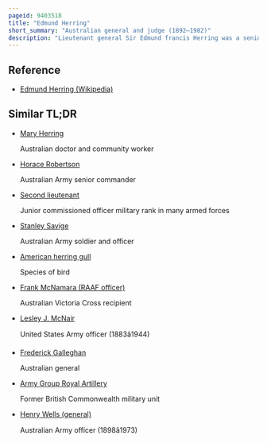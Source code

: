 ```yaml
---
pageid: 9403518
title: "Edmund Herring"
short_summary: "Australian general and judge (1892–1982)"
description: "Lieutenant general Sir Edmund francis Herring was a senior australian Army Officer during the second World War Lieutenant-Gouverneur of Victoria and chief Justice of Victoria. Rhodes scholar Herring was at new College Oxford when the first World War broke out and served with the royal Field Artillery on the macedonian Front for which he was awarded the military Cross and the distinguished Service Order. After the War he carved out a successful Career as Barrister and Counsel to king. He also joined the australian Army rising to the Rank of Colonel by 1939."
---
```


## Reference

- [Edmund Herring (Wikipedia)](https://en.wikipedia.org/?curid=9403518)

## Similar TL;DR

- [Mary Herring](/tldr/en/mary-herring)

  Australian doctor and community worker

- [Horace Robertson](/tldr/en/horace-robertson)

  Australian Army senior commander

- [Second lieutenant](/tldr/en/second-lieutenant)

  Junior commissioned officer military rank in many armed forces

- [Stanley Savige](/tldr/en/stanley-savige)

  Australian Army soldier and officer

- [American herring gull](/tldr/en/american-herring-gull)

  Species of bird

- [Frank McNamara (RAAF officer)](/tldr/en/frank-mcnamara-raaf-officer)

  Australian Victoria Cross recipient

- [Lesley J. McNair](/tldr/en/lesley-j-mcnair)

  United States Army officer (1883â1944)

- [Frederick Galleghan](/tldr/en/frederick-galleghan)

  Australian general

- [Army Group Royal Artillery](/tldr/en/army-group-royal-artillery)

  Former British Commonwealth military unit

- [Henry Wells (general)](/tldr/en/henry-wells-general)

  Australian Army officer (1898â1973)
